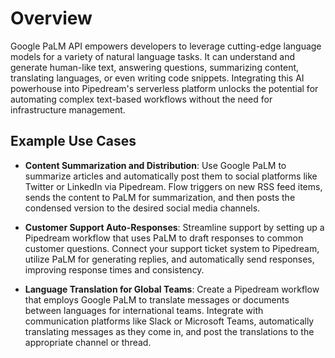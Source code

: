 # Overview

Google PaLM API empowers developers to leverage cutting-edge language models for a variety of natural language tasks. It can understand and generate human-like text, answering questions, summarizing content, translating languages, or even writing code snippets. Integrating this AI powerhouse into Pipedream's serverless platform unlocks the potential for automating complex text-based workflows without the need for infrastructure management.

## Example Use Cases

- **Content Summarization and Distribution**: Use Google PaLM to summarize articles and automatically post them to social platforms like Twitter or LinkedIn via Pipedream. Flow triggers on new RSS feed items, sends the content to PaLM for summarization, and then posts the condensed version to the desired social media channels.

- **Customer Support Auto-Responses**: Streamline support by setting up a Pipedream workflow that uses PaLM to draft responses to common customer questions. Connect your support ticket system to Pipedream, utilize PaLM for generating replies, and automatically send responses, improving response times and consistency.

- **Language Translation for Global Teams**: Create a Pipedream workflow that employs Google PaLM to translate messages or documents between languages for international teams. Integrate with communication platforms like Slack or Microsoft Teams, automatically translating messages as they come in, and post the translations to the appropriate channel or thread.
